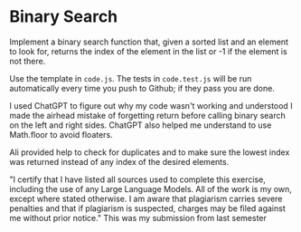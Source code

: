 # Binary Search

Implement a binary search function that, given a sorted list and an element to
look for, returns the index of the element in the list or -1 if the element is
not there.

Use the template in `code.js`. The tests in `code.test.js` will be run
automatically every time you push to Github; if they pass you are done.

I used ChatGPT to figure out why my code wasn't working and understood I made the
airhead mistake of forgetting return before calling binary search on the left and 
right sides. ChatGPT also helped me understand to use Math.floor to avoid floaters.

Ali provided help to check for duplicates and to make sure the lowest index was returned instead of any index of the desired elements.

"I certify that I have listed all sources used to complete this exercise, including the use of any Large Language Models.
All of the work is my own, except where stated otherwise. I am aware that plagiarism carries severe penalties and that if
plagiarism is suspected, charges may be filed against me without prior notice."
This was my submission from last semester
